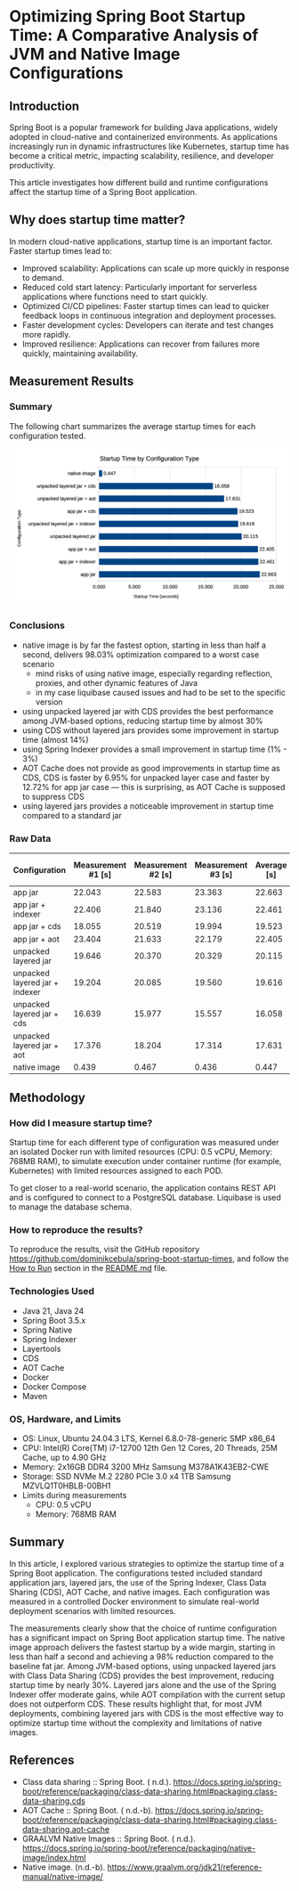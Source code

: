 # Optimizing Spring Boot Startup Time: A Comparative Analysis of JVM and Native Image Configurations

## Introduction

Spring Boot is a popular framework for building Java applications, widely adopted in cloud-native and containerized
environments. As applications increasingly run in dynamic infrastructures like Kubernetes, startup time has become a
critical metric, impacting scalability, resilience, and developer productivity.

This article investigates how different build and runtime configurations affect the startup time of a Spring Boot
application.

## Why does startup time matter?

In modern cloud-native applications, startup time is an important factor. Faster startup times lead to:

- Improved scalability: Applications can scale up more quickly in response to demand.
- Reduced cold start latency: Particularly important for serverless applications where functions need to start quickly.
- Optimized CI/CD pipelines: Faster startup times can lead to quicker feedback loops in continuous integration and
  deployment processes.
- Faster development cycles: Developers can iterate and test changes more rapidly.
- Improved resilience: Applications can recover from failures more quickly, maintaining availability.

## Measurement Results

### Summary

The following chart summarizes the average startup times for each configuration tested.

![measurements.png](measurements.png)

### Conclusions

- native image is by far the fastest option, starting in less than half a second, delivers 98.03% optimization compared
  to a worst case scenario
    - mind risks of using native image, especially regarding reflection, proxies, and other dynamic features of Java
    - in my case liquibase caused issues and had to be set to the specific version
- using unpacked layered jar with CDS provides the best performance among JVM-based options, reducing startup time by
  almost 30%
- using CDS without layered jars provides some improvement in startup time (almost 14%)
- using Spring Indexer provides a small improvement in startup time (1% - 3%)
- AOT Cache does not provide as good improvements in startup time as CDS, CDS is faster by 6.95% for unpacked layer case
  and
  faster by 12.72% for app jar case — this is surprising, as AOT Cache is supposed to suppress
  CDS
- using layered jars provides a noticeable improvement in startup time compared to a standard jar

### Raw Data

| Configuration                  | Measurement #1 [s] | Measurement #2 [s] | Measurement #3 [s] | Average [s] | % Relative to Base | Optimization vs Base |
|--------------------------------|--------------------|--------------------|--------------------|-------------|--------------------|----------------------|
| app jar                        | 22.043             | 22.583             | 23.363             | 22.663      | 100.00%            | 0.00%                |
| app jar + indexer              | 22.406             | 21.840             | 23.136             | 22.461      | 99.11%             | 0.89%                |
| app jar + cds                  | 18.055             | 20.519             | 19.994             | 19.523      | 86.14%             | 13.86%               |
| app jar + aot                  | 23.404             | 21.633             | 22.179             | 22.405      | 98.86%             | 1.14%                |
| unpacked layered jar           | 19.646             | 20.370             | 20.329             | 20.115      | 88.76%             | 11.24%               |
| unpacked layered jar + indexer | 19.204             | 20.085             | 19.560             | 19.616      | 86.56%             | 13.44%               |
| unpacked layered jar + cds     | 16.639             | 15.977             | 15.557             | 16.058      | 70.85%             | 29.15%               |
| unpacked layered jar + aot     | 17.376             | 18.204             | 17.314             | 17.631      | 77.80%             | 22.20%               |
| native image                   | 0.439              | 0.467              | 0.436              | 0.447       | 1.97%              | 98.03%               |

## Methodology

### How did I measure startup time?

Startup time for each different type of configuration was measured under an isolated Docker run with limited
resources (CPU: 0.5 vCPU, Memory: 768MB RAM), to simulate execution under container runtime (for example, Kubernetes)
with limited resources assigned to each POD.

To get closer to a real-world scenario, the application contains REST API and is configured to connect to a PostgreSQL
database. Liquibase is used to manage the database schema.

### How to reproduce the results?

To reproduce the results, visit the GitHub repository https://github.com/dominikcebula/spring-boot-startup-times,
and follow the [How to Run](https://github.com/dominikcebula/spring-boot-startup-times?tab=readme-ov-file#how-to-run)
section in the [README.md](https://github.com/dominikcebula/spring-boot-startup-times/blob/main/README.md) file.

### Technologies Used

- Java 21, Java 24
- Spring Boot 3.5.x
- Spring Native
- Spring Indexer
- Layertools
- CDS
- AOT Cache
- Docker
- Docker Compose
- Maven

### OS, Hardware, and Limits

- OS: Linux, Ubuntu 24.04.3 LTS, Kernel 6.8.0-78-generic SMP x86_64
- CPU: Intel(R) Core(TM) i7-12700 12th Gen 12 Cores, 20 Threads, 25M Cache, up to 4.90 GHz
- Memory: 2x16GB DDR4 3200 MHz Samsung M378A1K43EB2-CWE
- Storage: SSD NVMe M.2 2280 PCIe 3.0 x4 1TB Samsung MZVLQ1T0HBLB-00BH1
- Limits during measurements
    - CPU: 0.5 vCPU
    - Memory: 768MB RAM

## Summary

In this article, I explored various strategies to optimize the startup time of a Spring Boot application. The
configurations tested included standard application jars, layered jars, the use of the Spring Indexer, Class Data
Sharing (CDS), AOT Cache, and native images. Each configuration was measured in a controlled
Docker environment to simulate real-world deployment scenarios with limited resources.

The measurements clearly show that the choice of runtime configuration has a significant impact on Spring Boot
application startup time. The native image approach delivers the fastest startup by a wide margin, starting in less than
half a second and achieving a 98% reduction compared to the baseline fat jar. Among JVM-based options, using unpacked
layered jars with Class Data Sharing (CDS) provides the best improvement, reducing startup time by nearly 30%. Layered
jars alone and the use of the Spring Indexer offer moderate gains, while AOT compilation with the current setup does not
outperform CDS. These results highlight that, for most JVM deployments, combining layered jars with CDS is the most
effective way to optimize startup time without the complexity and limitations of native images.

## References

- Class data sharing :: Spring Boot. (
  n.d.). https://docs.spring.io/spring-boot/reference/packaging/class-data-sharing.html#packaging.class-data-sharing.cds
- AOT Cache :: Spring Boot. (
  n.d.-b). https://docs.spring.io/spring-boot/reference/packaging/class-data-sharing.html#packaging.class-data-sharing.aot-cache
- GRAALVM Native Images :: Spring Boot. (
  n.d.). https://docs.spring.io/spring-boot/reference/packaging/native-image/index.html
- Native image. (n.d.-b). https://www.graalvm.org/jdk21/reference-manual/native-image/
